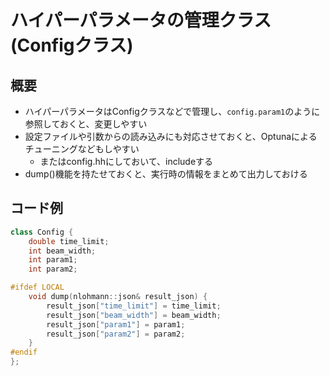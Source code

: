 # ハイパーパラメータの管理クラス(Configクラス)

## 概要

- ハイパーパラメータはConfigクラスなどで管理し、`config.param1`のように参照しておくと、変更しやすい
- 設定ファイルや引数からの読み込みにも対応させておくと、Optunaによるチューニングなどもしやすい
  - またはconfig.hhにしておいて、includeする
- dump()機能を持たせておくと、実行時の情報をまとめて出力しておける

## コード例

```cpp
class Config {
    double time_limit;
    int beam_width;
    int param1;
    int param2;

#ifdef LOCAL
    void dump(nlohmann::json& result_json) {
        result_json["time_limit"] = time_limit;
        result_json["beam_width"] = beam_width;
        result_json["param1"] = param1;
        result_json["param2"] = param2;
    }
#endif
};
```
